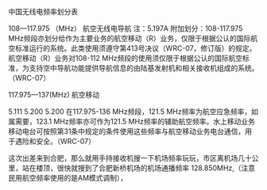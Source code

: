 中国无线电频率划分表


108—117.975  （MHz）
  航空无线电导航
  注：5.197A  附加划分：108-117.975 MHz频段亦划分给作为主要业务的航空移动（R）业务，仅限于根据公认的国际航空标准运行的系统。此类使用须遵守第413号决议（WRC-07，修订版）的规定。航空移动（R）业务对108-112 MHz频段的使用须仅限于根据公认的国际航空标准，为支持空中导航功能提供导航信息的由陆基发射机和相关接收机组成的系统。（WRC-07）

117.975—137(MHz)
  航空移动 

  5.111 
  5.200 5.200  在117.975-136 MHz频段，121.5 MHz频率为航空应急频率，如属需要，123.1 MHz频率亦可作为121.5 MHz频率的辅助航空频率。水上移动业务移动电台可按照第31条中规定的条件使用这些频率与航空移动业务电台通信，用于遇险和安全。（WRC-07）

这次出差来到合肥，那么就用手持接收机搜一下机场频率玩玩，市区离机场几十公里，站在楼顶，很快就搜到了合肥新桥机场的机场通播频率 128.850MHz,（注意民用航空频率使用的是AM模式调制），
